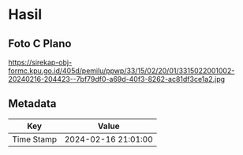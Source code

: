 # Hasil

## Foto C Plano

https://sirekap-obj-formc.kpu.go.id/405d/pemilu/ppwp/33/15/02/20/01/3315022001002-20240216-204423--7bf79df0-a69d-40f3-8262-ac81df3ce1a2.jpg


## Metadata

| Key        | Value               |
| ---------- | ------------------- |
| Time Stamp | 2024-02-16 21:01:00 |



